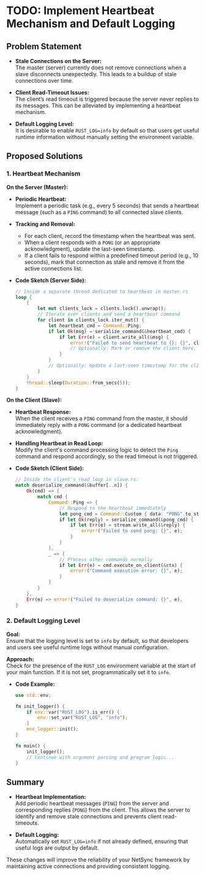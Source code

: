 
# TODO: Implement Heartbeat Mechanism and Default Logging

## Problem Statement

- **Stale Connections on the Server:**  
  The master (server) currently does not remove connections when a slave disconnects unexpectedly. This leads to a buildup of stale connections over time.

- **Client Read-Timeout Issues:**  
  The client’s read timeout is triggered because the server never replies to its messages. This can be alleviated by implementing a heartbeat mechanism.

- **Default Logging Level:**  
  It is desirable to enable `RUST_LOG=info` by default so that users get useful runtime information without manually setting the environment variable.

## Proposed Solutions

### 1. Heartbeat Mechanism

**On the Server (Master):**

- **Periodic Heartbeat:**  
  Implement a periodic task (e.g., every 5 seconds) that sends a heartbeat message (such as a `PING` command) to all connected slave clients.
  
- **Tracking and Removal:**  
  - For each client, record the timestamp when the heartbeat was sent.  
  - When a client responds with a `PONG` (or an appropriate acknowledgment), update the last-seen timestamp.  
  - If a client fails to respond within a predefined timeout period (e.g., 10 seconds), mark that connection as stale and remove it from the active connections list.

- **Code Sketch (Server Side):**

  ```rust
  // Inside a separate thread dedicated to heartbeat in master.rs
  loop {
      {
          let mut clients_lock = clients.lock().unwrap();
          // Iterate over clients and send a heartbeat command
          for client in clients_lock.iter_mut() {
              let heartbeat_cmd = Command::Ping;
              if let Ok(msg) = serialize_command(&heartbeat_cmd) {
                  if let Err(e) = client.write_all(&msg) {
                      error!("Failed to send heartbeat to {}: {}", client.peer_addr().unwrap(), e);
                      // Optionally: Mark or remove the client here.
                  }
              }
              // Optionally: Update a last-seen timestamp for the client.
          }
      }
      thread::sleep(Duration::from_secs(5));
  }
  ```

**On the Client (Slave):**

- **Heartbeat Response:**  
  When the client receives a `PING` command from the master, it should immediately reply with a `PONG` command (or a dedicated heartbeat acknowledgment).
  
- **Handling Heartbeat in Read Loop:**  
  Modify the client's command processing logic to detect the `Ping` command and respond accordingly, so the read timeout is not triggered.

- **Code Sketch (Client Side):**

  ```rust
  // Inside the client's read loop in slave.rs:
  match deserialize_command(&buffer[..n]) {
      Ok(cmd) => {
          match cmd {
              Command::Ping => {
                  // Respond to the heartbeat immediately
                  let pong_cmd = Command::Custom { data: "PONG".to_string() }; // Alternatively, define a dedicated Pong variant
                  if let Ok(reply) = serialize_command(&pong_cmd) {
                      if let Err(e) = stream.write_all(&reply) {
                          error!("Failed to send pong: {}", e);
                      }
                  }
              },
              _ => {
                  // Process other commands normally
                  if let Err(e) = cmd.execute_on_client(&ctx) {
                      error!("Command execution error: {}", e);
                  }
              }
          }
      },
      Err(e) => error!("Failed to deserialize command: {}", e),
  }
  ```

### 2. Default Logging Level

**Goal:**  
Ensure that the logging level is set to `info` by default, so that developers and users see useful runtime logs without manual configuration.

**Approach:**  
Check for the presence of the `RUST_LOG` environment variable at the start of your main function. If it is not set, programmatically set it to `info`.

- **Code Example:**

  ```rust
  use std::env;

  fn init_logger() {
      if env::var("RUST_LOG").is_err() {
          env::set_var("RUST_LOG", "info");
      }
      env_logger::init();
  }

  fn main() {
      init_logger();
      // Continue with argument parsing and program logic...
  }
  ```

## Summary

- **Heartbeat Implementation:**  
  Add periodic heartbeat messages (`PING`) from the server and corresponding replies (`PONG`) from the client. This allows the server to identify and remove stale connections and prevents client read-timeouts.

- **Default Logging:**  
  Automatically set `RUST_LOG=info` if not already defined, ensuring that useful logs are output by default.

These changes will improve the reliability of your NetSync framework by maintaining active connections and providing consistent logging.
